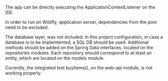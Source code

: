 The app can be directly executing the ApplicationContextListener on the IDE.

In order to run on Wildfly, application server, dependencies from the pom need to be excluded.

The database layer, was not included. In this project configuration, in case a database is to be implemtented, a SQL DB should be used. Additional methods should be added on the Spring Data interfaces, located on the repositories modules. Each repository should correspond to at least an entity, which are located on the models module.

Currently, the integrated test buyItems(), on the web-api module, is not working properly.
